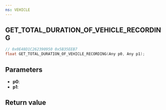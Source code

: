 ```yaml
---
ns: VEHICLE
---
```

## GET_TOTAL_DURATION_OF_VEHICLE_RECORDING

```c
// 0x0E48D1C262390950 0x5B35EEB7
float GET_TOTAL_DURATION_OF_VEHICLE_RECORDING(Any p0, Any p1);
```


## Parameters
* **p0**: 
* **p1**: 

## Return value
